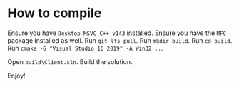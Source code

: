# How to compile
Ensure you have `Desktop MSVC C++ v143` installed.
Ensure you have the `MFC` package installed as well.
Run `git lfs pull`.
Run `mkdir build`.
Run `cd build`.
Run `cmake -G "Visual Studio 16 2019" -A Win32 ..`.

Open `build\Client.sln`.
Build the solution.

Enjoy!
